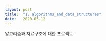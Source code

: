```yaml
---
layout: post
title:  "1. algorithms_and_data_structures"
date:   2020-05-12
---
```


알고리즘과 자료구조에 대한 프로젝트
